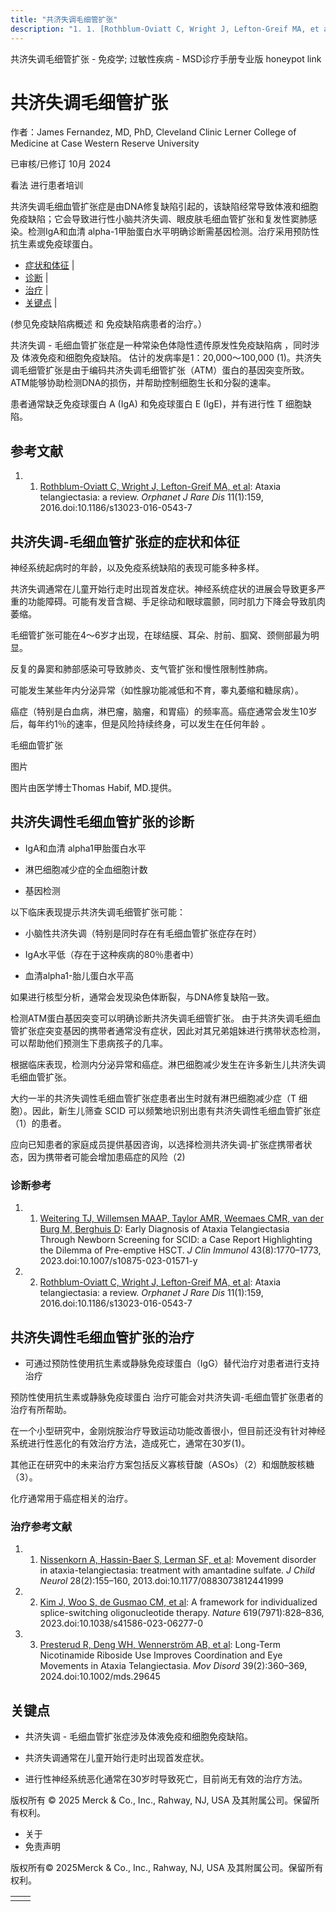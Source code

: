 ```yaml
---
title: "共济失调毛细管扩张"
description: "1. 1. [Rothblum-Oviatt C, Wright J, Lefton-Greif MA, et al](https://pubmed.ncbi.nlm.nih.gov/27884168/): Ataxia telangiectasia: a review. _Orphanet J Rare Dis_ 11(1):159, 2016.doi:10.1186/s13023-016-0543-7"
---
```


﻿共济失调毛细管扩张 \- 免疫学; 过敏性疾病 \- MSD诊疗手册专业版 honeypot link

# 共济失调毛细管扩张

作者：James Fernandez, MD, PhD, Cleveland Clinic Lerner College of Medicine at Case Western Reserve University

已审核/已修订 10月 2024

看法 进行患者培训

共济失调毛细血管扩张症是由DNA修复缺陷引起的，该缺陷经常导致体液和细胞免疫缺陷；它会导致进行性小脑共济失调、眼皮肤毛细血管扩张和复发性窦肺感染。检测IgA和血清 alpha-1甲胎蛋白水平明确诊断需基因检测。治疗采用预防性抗生素或免疫球蛋白。

- [症状和体征](#症状和体征_v9114666_zh) \|
- [诊断](#诊断_v994440_zh) \|
- [治疗](#治疗_v994443_zh) \|
- [关键点](#关键点_v45393730_zh) \|

(参见免疫缺陷病概述 和 免疫缺陷病患者的治疗。）

共济失调 \- 毛细血管扩张症是一种常染色体隐性遗传原发性免疫缺陷病 ，同时涉及 体液免疫和细胞免疫缺陷。 估计的发病率是1：20,000～100,000 (1)。共济失调毛细管扩张是由于编码共济失调毛细管扩张（ATM）蛋白的基因突变所致。ATM能够协助检测DNA的损伤，并帮助控制细胞生长和分裂的速率。

患者通常缺乏免疫球蛋白 A (IgA) 和免疫球蛋白 E (IgE)，并有进行性 T 细胞缺陷。

## 参考文献

1. 1. [Rothblum-Oviatt C, Wright J, Lefton-Greif MA, et al](https://pubmed.ncbi.nlm.nih.gov/27884168/): Ataxia telangiectasia: a review. _Orphanet J Rare Dis_ 11(1):159, 2016.doi:10.1186/s13023-016-0543-7


## 共济失调-毛细血管扩张症的症状和体征

神经系统起病时的年龄，以及免疫系统缺陷的表现可能多种多样。

共济失调通常在儿童开始行走时出现首发症状。神经系统症状的进展会导致更多严重的功能障碍。可能有发音含糊、手足徐动和眼球震颤，同时肌力下降会导致肌肉萎缩。

毛细管扩张可能在4～6岁才出现，在球结膜、耳朵、肘前、腘窝、颈侧部最为明显。

反复的鼻窦和肺部感染可导致肺炎、支气管扩张和慢性限制性肺病。

可能发生某些年内分泌异常（如性腺功能减低和不育，睾丸萎缩和糖尿病）。

癌症（特别是白血病，淋巴瘤，脑瘤，和胃癌）的频率高。癌症通常会发生10岁后，每年约1％的速率，但是风险持续终身，可以发生在任何年龄 。

毛细血管扩张



图片

图片由医学博士Thomas Habif, MD.提供。

## 共济失调性毛细血管扩张的诊断

- IgA和血清 alpha1甲胎蛋白水平

- 淋巴细胞减少症的全血细胞计数

- 基因检测


以下临床表现提示共济失调毛细管扩张可能：

- 小脑性共济失调（特别是同时存在有毛细血管扩张症存在时）

- IgA水平低（存在于这种疾病的80％患者中）

- 血清alpha1-胎儿蛋白水平高


如果进行核型分析，通常会发现染色体断裂，与DNA修复缺陷一致。

检测ATM蛋白基因突变可以明确诊断共济失调毛细管扩张。 由于共济失调毛细血管扩张症突变基因的携带者通常没有症状，因此对其兄弟姐妹进行携带状态检测，可以帮助他们预测生下患病孩子的几率。

根据临床表现，检测内分泌异常和癌症。淋巴细胞减少发生在许多新生儿共济失调毛细血管扩张。

大约一半的共济失调性毛细血管扩张症患者出生时就有淋巴细胞减少症（T 细胞）。因此，新生儿筛查 SCID 可以频繁地识别出患有共济失调性毛细血管扩张症（1）的患者。

应向已知患者的家庭成员提供基因咨询，以选择检测共济失调-扩张症携带者状态，因为携带者可能会增加患癌症的风险（2)

### 诊断参考

1. 1. [Weitering TJ, Willemsen MAAP, Taylor AMR, Weemaes CMR, van der Burg M, Berghuis D](https://pubmed.ncbi.nlm.nih.gov/37624468/): Early Diagnosis of Ataxia Telangiectasia Through Newborn Screening for SCID: a Case Report Highlighting the Dilemma of Pre-emptive HSCT. _J Clin Immunol_ 43(8):1770–1773, 2023.doi:10.1007/s10875-023-01571-y

2. 2. [Rothblum-Oviatt C, Wright J, Lefton-Greif MA, et al](https://pubmed.ncbi.nlm.nih.gov/27884168/): Ataxia telangiectasia: a review. _Orphanet J Rare Dis_ 11(1):159, 2016.doi:10.1186/s13023-016-0543-7


## 共济失调性毛细血管扩张的治疗

- 可通过预防性使用抗生素或静脉免疫球蛋白（IgG）替代治疗对患者进行支持治疗


预防性使用抗生素或静脉免疫球蛋白 治疗可能会对共济失调-毛细血管扩张患者的治疗有所帮助。

在一个小型研究中，金刚烷胺治疗导致运动功能改善很小，但目前还没有针对神经系统进行性恶化的有效治疗方法，造成死亡，通常在30岁(1)。

其他正在研究中的未来治疗方案包括反义寡核苷酸（ASOs）（2）和烟酰胺核糖（3）。

化疗通常用于癌症相关的治疗。

### 治疗参考文献

1. 1. [Nissenkorn A, Hassin-Baer S, Lerman SF, et al](https://pubmed.ncbi.nlm.nih.gov/22550086/): Movement disorder in ataxia-telangiectasia: treatment with amantadine sulfate. _J Child Neurol_ 28(2):155–160, 2013.doi:10.1177/0883073812441999

2. 2. [Kim J, Woo S, de Gusmao CM, et al](https://pubmed.ncbi.nlm.nih.gov/37438524/): A framework for individualized splice-switching oligonucleotide therapy. _Nature_ 619(7971):828–836, 2023.doi:10.1038/s41586-023-06277-0

3. 3. [Presterud R, Deng WH, Wennerström AB, et al](https://pubmed.ncbi.nlm.nih.gov/37899683/): Long-Term Nicotinamide Riboside Use Improves Coordination and Eye Movements in Ataxia Telangiectasia. _Mov Disord_ 39(2):360–369, 2024.doi:10.1002/mds.29645


## 关键点

- 共济失调 \- 毛细血管扩张症涉及体液免疫和细胞免疫缺陷。

- 共济失调通常在儿童开始行走时出现首发症状。

- 进行性神经系统恶化通常在30岁时导致死亡，目前尚无有效的治疗方法。




版权所有 © 2025
Merck & Co., Inc., Rahway, NJ, USA 及其附属公司。保留所有权利。

- 关于
- 免责声明

版权所有© 2025Merck & Co., Inc., Rahway, NJ, USA 及其附属公司。保留所有权利。

|     |     |
| --- | --- |
|  |  |